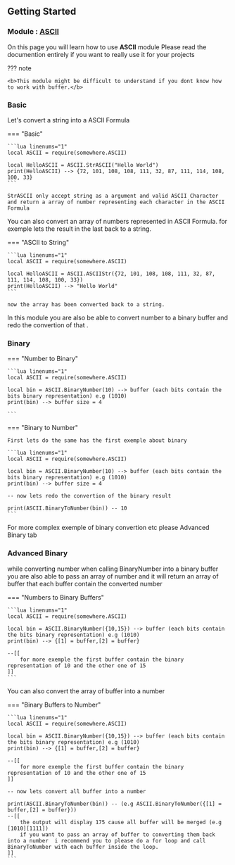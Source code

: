 ## Getting Started

### Module : [ASCII](https://github.com/evxryyy/Modules/blob/main/ASCII/init.luau)

On this page you will learn how to use <b>ASCII</b> module
Please read the documention entirely if you want to really use it for your projects

??? note

    <b>This module might be difficult to understand if you dont know how to work with buffer.</b>

### Basic

Let's convert a string into a ASCII Formula

=== "Basic"

    ```lua linenums="1"
    local ASCII = require(somewhere.ASCII)

    local HelloASCII = ASCII.StrASCII("Hello World")
    print(HelloASCII) --> {72, 101, 108, 108, 111, 32, 87, 111, 114, 108, 100, 33}
    ```

    StrASCII only accept string as a argument and valid ASCII Character and return a array of number representing each character in the ASCII Formula


You can also convert an array of numbers represented in ASCII Formula. for exemple lets the result in the last back to a string.

=== "ASCII to String"

    ```lua linenums="1"
    local ASCII = require(somewhere.ASCII)

    local HelloASCII = ASCII.ASCIIStr({72, 101, 108, 108, 111, 32, 87, 111, 114, 108, 100, 33})
    print(HelloASCII) --> "Hello World"
    ```

    now the array has been converted back to a string.


In this module you are also be able to convert number to a binary buffer and redo the convertion of that .

### Binary

    
=== "Number to Binary"

    ```lua linenums="1"
    local ASCII = require(somewhere.ASCII)

    local bin = ASCII.BinaryNumber(10) --> buffer (each bits contain the bits binary representation) e.g (1010)
    print(bin) --> buffer size = 4

    ```

=== "Binary to Number"

    First lets do the same has the first exemple about binary

    ```lua linenums="1"
    local ASCII = require(somewhere.ASCII)

    local bin = ASCII.BinaryNumber(10) --> buffer (each bits contain the bits binary representation) e.g (1010)
    print(bin) --> buffer size = 4

    -- now lets redo the convertion of the binary result

    print(ASCII.BinaryToNumber(bin)) -- 10
    ```

For more complex exemple of binary convertion etc please Advanced Binary tab

### Advanced Binary

while converting number when calling BinaryNumber into a binary buffer you are also able to pass an array of number and it will return an 
array of buffer that each buffer contain the converted number

=== "Numbers to Binary Buffers"

    ```lua linenums="1"
    local ASCII = require(somewhere.ASCII)

    local bin = ASCII.BinaryNumber({10,15}) --> buffer (each bits contain the bits binary representation) e.g (1010)
    print(bin) --> {[1] = buffer,[2] = buffer}

    --[[
        for more exemple the first buffer contain the binary representation of 10 and the other one of 15
    ]]
    ```


You can also convert the array of buffer into a number

=== "Binary Buffers to Number"

    ```lua linenums="1"
    local ASCII = require(somewhere.ASCII)

    local bin = ASCII.BinaryNumber({10,15}) --> buffer (each bits contain the bits binary representation) e.g (1010)
    print(bin) --> {[1] = buffer,[2] = buffer}

    --[[
        for more exemple the first buffer contain the binary representation of 10 and the other one of 15
    ]]

    -- now lets convert all buffer into a number

    print(ASCII.BinaryToNumber(bin)) -- (e.g ASCII.BinaryToNumber({[1] = buffer,[2] = buffer}))
    --[[
        the output will display 175 cause all buffer will be merged (e.g [1010][1111])
        if you want to pass an array of buffer to converting them back into a number  i recommend you to please do a for loop and call BinaryToNumber with each buffer inside the loop.
    ]]
    ```
